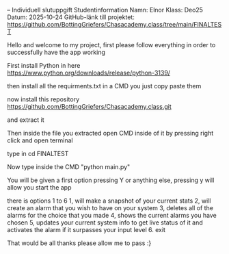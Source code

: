 – Individuell slutuppgift
Studentinformation
Namn: Elnor
Klass: Deo25
Datum: 2025-10-24
GitHub-länk till projektet: https://github.com/BottingGriefers/Chasacademy.class/tree/main/FINALTEST

Hello and welcome to my project, first please follow everything in order to successfully have the app working

First install Python in here https://www.python.org/downloads/release/python-3139/

then install all the requirments.txt in a CMD you just copy paste them

now install this repository https://github.com/BottingGriefers/Chasacademy.class.git

and extract it

Then inside the file you extracted open CMD inside of it by pressing right click and open terminal

type in cd FINALTEST

Now type inside the CMD "python main.py"

You will be given a first option pressing Y or anything else, pressing y will allow you start the app

there is options 1 to 6
1, will make a snapshot of your current stats
2, will create an alarm that you wish to have on your system
3, deletes all of the alarms for the choice that you made
4, shows the current alarms you have chosen
5, updates your current system info to get live status of it and activates the alarm if it surpasses your input level
6. exit

That would be all thanks please allow me to pass :}


